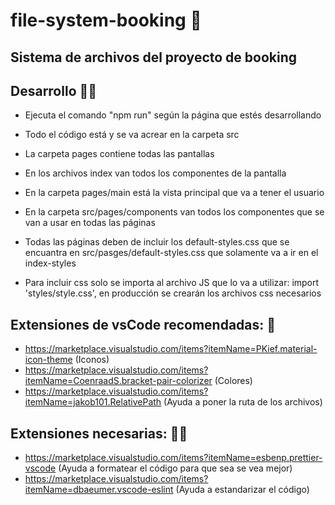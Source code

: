 # file-system-booking 🏨

## Sistema de archivos del proyecto de booking

## Desarrollo 👩‍💻
- Ejecuta el comando "npm run" según la página que estés desarrollando

- Todo el código está y se va acrear en la carpeta src
- La carpeta pages contiene todas las pantallas

- En los archivos index van todos los componentes de la pantalla

- En la carpeta pages/main está la vista principal que va a tener el usuario

- En la carpeta src/pages/components van todos los componentes que se van a usar en todas las páginas

- Todas las páginas deben de incluir los default-styles.css que se encuantra en src/pasges/default-styles.css que solamente va a ir en el index-styles

- Para incluir css solo se importa al archivo JS que lo va a utilizar: import 'styles/style.css', en producción se crearán los archivos css necesarios


## Extensiones de vsCode recomendadas: 👾
  - https://marketplace.visualstudio.com/items?itemName=PKief.material-icon-theme (Iconos)
  - https://marketplace.visualstudio.com/items?itemName=CoenraadS.bracket-pair-colorizer (Colores)
  - https://marketplace.visualstudio.com/items?itemName=jakob101.RelativePath (Ayuda a poner la ruta de los archivos)

## Extensiones necesarias: 👷‍♂️
  - https://marketplace.visualstudio.com/items?itemName=esbenp.prettier-vscode (Ayuda a formatear el código para que sea se vea mejor)
  - https://marketplace.visualstudio.com/items?itemName=dbaeumer.vscode-eslint (Ayuda a estandarizar el código)
